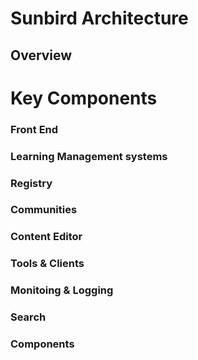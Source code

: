 # Sunbird Architecture

## Overview

# Key Components

### Front End

### Learning Management systems

### Registry

### Communities 

### Content Editor 

### Tools & Clients

### Monitoing & Logging 

### Search 

### Components 


